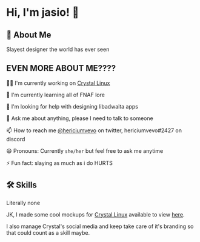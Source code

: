 
# Hi, I'm jasio! 👋


## 🚀 About Me
Slayest designer the world has ever seen



## EVEN MORE ABOUT ME????
👩‍💻 I'm currently working on [Crystal Linux](https://getcryst.al)

🧠 I'm currently learning all of FNAF lore

🤔 I'm looking for help with designing libadwaita apps

💬 Ask me about anything, please I need to talk to someone

📫 How to reach me [@hericiumvevo](https://twitter.com/hericiumVEVO) on twitter, hericiumvevo#2427 on discord

😄 Pronouns: Currently `she/her` but feel free to ask me anytime

⚡️ Fun fact: slaying as much as i do HURTS


## 🛠 Skills
Literally none

JK, I made some cool mockups for [Crystal Linux](https://getcryst.al) available to view [here](https://github.com/crystal-linux/demos-mockups).

I also manage Crystal's social media and keep take care of it's branding so that could count as a skill maybe. 
